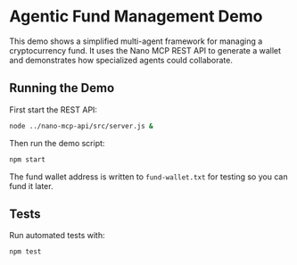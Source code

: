 # Agentic Fund Management Demo

This demo shows a simplified multi-agent framework for managing a cryptocurrency fund. It uses the Nano MCP REST API to generate a wallet and demonstrates how specialized agents could collaborate.

## Running the Demo

First start the REST API:

```bash
node ../nano-mcp-api/src/server.js &
```

Then run the demo script:

```bash
npm start
```

The fund wallet address is written to `fund-wallet.txt` for testing so you can fund it later.

## Tests

Run automated tests with:

```bash
npm test
```
